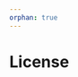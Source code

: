```yaml
---
orphan: true
---
```


# License

```{include} ../LICENSE

```
                                                                                                                                                                                                                                          